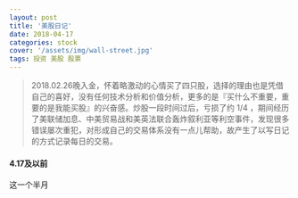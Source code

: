 ```yaml
---
layout: post
title: '美股日记'
date: 2018-04-17
categories: stock
cover: '/assets/img/wall-street.jpg'
tags: 投资 美股 股票
---
```


> 2018.02.26晚入金，怀着略激动的心情买了四只股，选择的理由也是凭借自己的喜好，没有任何技术分析和价值分析，更多的是『买什么不重要，重要的是我能买股』的兴奋感。炒股一段时间过后，亏损了约 1/4 ，期间经历了美联储加息、中美贸易战和美英法联合轰炸叙利亚等利空事件，发现很多错误屡次重犯，对形成自己的交易体系没有一点儿帮助，故产生了以写日记的方式记录每日的交易。

#### 4.17及以前
这一个半月
